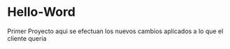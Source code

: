 # Hello-Word
Primer Proyecto
aqui se efectuan los nuevos cambios aplicados a  lo que el cliente  queria

